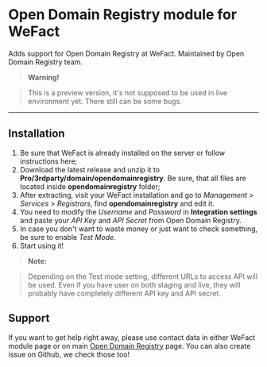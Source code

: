Open Domain Registry module for WeFact
===================

Adds support for Open Domain Registry at WeFact.
Maintained by Open Domain Registry team.

> **Warning!**

> This is a preview version, it's not supposed to be used in live environment yet. There still can be some bugs.

----------

Installation
-------------

 1. Be sure that WeFact is already installed on the server or follow instructions here;
 2. Download the latest release and unzip it to **Pro/3rdparty/domain/opendomainregistry**. Be sure, that all files are located inside **opendomainregistry** folder;
 3. After extracting, visit your WeFact installation and go to *Management* > *Services* > *Registrars*, find **opendomainregistry** and edit it.
 4. You need to modify the *Username* and *Password* in **Integration settings** and paste your *API Key* and *API Secret* from Open Domain Registry.
 5. In case you don't want to waste money or just want to check something, be sure to enable *Test Mode*.
 6. Start using it!

> **Note:**

> Depending on the Test mode setting, different URLs to access API will be used. Even if you have user on both staging and live, they will probably have completely different API key and API secret.

Support
----------

If you want to get help right away, please use contact data in either WeFact module page or on main [Open Domain Registry](http://www.opendomainregistry.net/) page.
You can also create issue on Github, we check those too!
